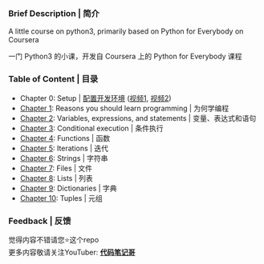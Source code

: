 ### Brief Description | 简介
A little course on python3, primarily based on Python for Everybody on Coursera  

一门 Python3 的小课，开发自 Coursera 上的 Python for Everybody 课程

### Table of Content | 目录
* Chapter 0: Setup | [配置开发环境](https://mp.weixin.qq.com/s/7ZHzkRseMwVl1XfiiGSSxg) ([视频1](https://youtu.be/71MyrQI05xY), [视频2](https://youtu.be/xzy1GiizAbY))
* [Chapter 1](chapter_01/): Reasons you should learn programming | 为何学编程
* [Chapter 2](chapter_02/): Variables, expressions, and statements | 变量、表达式和语句
* [Chapter 3](chapter_03/): Conditional execution | 条件执行
* [Chapter 4](chapter_04/): Functions | 函数
* [Chapter 5](chapter_05/): Iterations | 迭代
* [Chapter 6](chapter_06/): Strings | 字符串
* [Chapter 7](chapter_07/): Files | 文件
* [Chapter 8](chapter_08/): Lists | 列表
* [Chapter 9](chapter_09/): Dictionaries | 字典
* [Chapter 10](chapter_10/): Tuples | 元组

### Feedback | 反馈
觉得内容不错请您:star:这个repo  
更多内容敬请关注YouTuber: [**代码笔记哥**](https://www.youtube.com/channel/UCN6VE6MqnYGEkCO7J1SLJfA)

